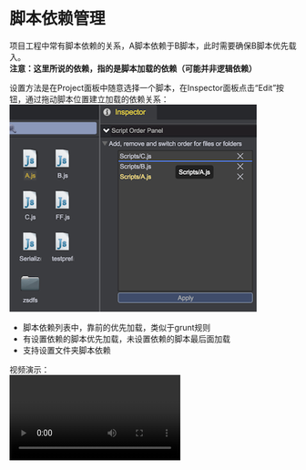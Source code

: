 # 脚本依赖管理
项目工程中常有脚本依赖的关系，A脚本依赖于B脚本，此时需要确保B脚本优先载入。  
__注意：这里所说的依赖，指的是脚本加载的依赖（可能并非逻辑依赖）__  

设置方法是在Project面板中随意选择一个脚本，在Inspector面板点击“Edit”按钮，通过拖动脚本位置建立加载的依赖关系：  
![](images/drag.png)  

* 脚本依赖列表中，靠前的优先加载，类似于grunt规则
* 有设置依赖的脚本优先加载，未设置依赖的脚本最后面加载
* 支持设置文件夹脚本依赖

视频演示：  
<video controls="controls" src="../video/set_scripts_dep.mp4"></video>  	
